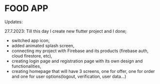 # FOOD APP
Updates:

27.7.2023: Till this day I create new flutter project and I done;
- switched app icon,
- added animated splash screen,
- connecting my project with Firebase and its products (firebase auth, cloud firestore, etc),
- creating login page and registration page with its own design and functionalities,
- creating homepage that will have 3 screens, one for offer, one for order and one for user options(logout, verification, user data...)
